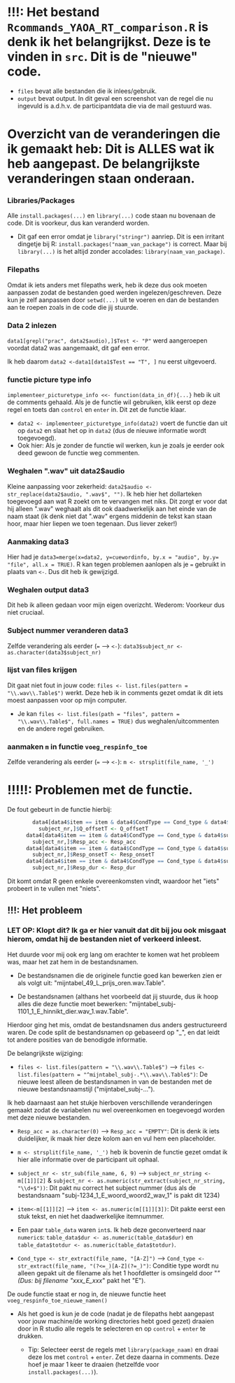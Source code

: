 # !!!: Het bestand `Rcommands_YAOA_RT_comparison.R` is denk ik het belangrijkst. Deze is te vinden in `src`. Dit is de "nieuwe" code. 
- `files` bevat alle bestanden die ik inlees/gebruik.
- `output` bevat output. In dit geval een screenshot van de regel die nu ingevuld is a.d.h.v. de participantdata die via de mail gestuurd was.

# Overzicht van de veranderingen die ik gemaakt heb: Dit is ALLES wat ik heb aangepast. De belangrijkste veranderingen staan onderaan.
### Libraries/Packages
Alle `install.packages(...)` en `library(...)` code staan nu bovenaan de code. Dit is voorkeur, dus kan veranderd worden.
- Dit gaf een error omdat je `library("stringr")` aanriep. Dit is een irritant dingetje bij R: `install.packages("naam_van_package")` is correct. Maar bij `library(...)` is het altijd zonder accolades: `library(naam_van_package)`.

### Filepaths
Omdat ik iets anders met filepaths werk, heb ik deze dus ook moeten aanpassen zodat de bestanden goed werden ingelezen/geschreven. Deze kun je zelf aanpassen door `setwd(...)` uit te voeren en dan de bestanden aan te roepen zoals in de code die jij stuurde.

### Data 2 inlezen
`data1[grepl("prac", data2$audio),]$Test <- "P"` werd aangeroepen voordat data2 was aangemaakt, dit gaf een error.

Ik heb daarom `data2 <-data1[data1$Test == "T", ]` nu eerst uitgevoerd.

### functie picture type info
`implementeer_picturetype_info <<- function(data_in_df){...}` heb ik uit de comments gehaald. Als je de functie wil gebruiken, klik eerst op deze regel en toets dan `control` en `enter` in. Dit zet de functie klaar.

- `data2 <- implementeer_picturetype_info(data2)` voert de functie dan uit op `data2` en slaat het op in `data2` (dus de nieuwe informatie wordt toegevoegd).
- Ook hier: Als je zonder de functie wil werken, kun je zoals je eerder ook deed gewoon de functie weg commenten. 

### Weghalen ".wav" uit data2$audio

Kleine aanpassing voor zekerheid: `data2$audio <- str_replace(data2$audio, ".wav$", "")`. Ik heb hier het dollarteken toegevoegd aan wat R zoekt om te vervangen met niks. Dit zorgt er voor dat hij alleen ".wav" weghaalt als dit ook daadwerkelijk aan het einde van de naam staat (ik denk niet dat ".wav" ergens middenin de tekst kan staan hoor, maar hier liepen we toen tegenaan. Dus liever zeker!)

### Aanmaking data3
Hier had je `data3=merge(x=data2, y=cuewordinfo, by.x = "audio", by.y= "file", all.x = TRUE)`. R kan tegen problemen aanlopen als je `=` gebruikt in plaats van `<-`. Dus dit heb ik gewijzigd.

### Weghalen output data3
Dit heb ik alleen gedaan voor mijn eigen overizcht. Wederom: Voorkeur dus niet cruciaal.

### Subject nummer veranderen data3
Zelfde verandering als eerder (`=` --> `<-`): `data3$subject_nr <- as.character(data3$subject_nr)`

### lijst van files krijgen
Dit gaat niet fout in jouw code: `files <- list.files(pattern = "\\.wav\\.Table$")` werkt. Deze heb ik in comments gezet omdat ik dit iets moest aanpassen voor op mijn computer.
- Je kan `files <- list.files(path = "files", pattern = "\\.wav\\.Table$", full.names = TRUE)` dus weghalen/uitcommenten en de andere regel gebruiken.

### aanmaken `m` in functie `voeg_respinfo_toe` 
Zelfde verandering als eerder (`=` --> `<-`): `m <- strsplit(file_name, '_')`

# !!!!!: Problemen met de functie.
De fout gebeurt in de functie hierbij:
```R
	    data4[data4$item == item & data4$CondType == Cond_type & data4$subject_nr ==
	      subject_nr,]$Q_offsetT <- Q_offsetT 
      data4[data4$item == item & data4$CondType == Cond_type & data4$subject_nr ==
        subject_nr,]$Resp_acc <- Resp_acc
      data4[data4$item == item & data4$CondType == Cond_type & data4$subject_nr ==
        subject_nr,]$Resp_onsetT <- Resp_onsetT 
      data4[data4$item == item & data4$CondType == Cond_type & data4$subject_nr ==
        subject_nr,]$Resp_dur <- Resp_dur
```

Dit komt omdat R geen enkele overeenkomsten vindt, waardoor het "iets" probeert in te vullen met "niets".

## !!!: Het probleem
### LET OP: Klopt dit? Ik ga er hier vanuit dat dit bij jou ook misgaat hierom, omdat hij de bestanden niet of verkeerd inleest.
Het duurde voor mij ook erg lang om erachter te komen wat het probleem was, maar het zat hem in de bestandsnamen. 

- De bestandsnamen die de originele functie goed kan bewerken zien er als volgt uit: "mijntabel_49_L_prijs_oren.wav.Table".

- De bestandsnamen (althans het voorbeeld dat jij stuurde, dus ik hoop alles die deze functie moet bewerken: "mijntabel_subj-1101_1_E_hinnikt_dier.wav_1.wav.Table".

Hierdoor ging het mis, omdat de bestandsnamen dus anders gestructureerd waren. De code split de bestandsnamen op gebaseerd op "_", en dat leidt tot andere posities van de benodigde informatie.

De belangrijkste wijziging:

- `files <- list.files(pattern = "\\.wav\\.Table$")` --> `files <- list.files(pattern = "^mijntabel_subj-.*\\.wav\\.Table$")`: De nieuwe leest alleen de bestandsnamen in van de bestanden met de nieuwe bestandsnaamstijl ("mijntabel_subj-...").


Ik heb daarnaast aan het stukje hierboven verschillende veranderingen gemaakt zodat de variabelen nu wel overeenkomen en toegevoegd worden met deze nieuwe bestanden.

- `Resp_acc = as.character(0)` --> `Resp_acc = "EMPTY"`: Dit is denk ik iets duidelijker, ik maak hier deze kolom aan en vul hem een placeholder.

- `m <- strsplit(file_name, '_')` heb ik bovenin de functie gezet omdat ik hier alle informatie over de participant uit ophaal.

- `subject_nr <- str_sub(file_name, 6, 9)` --> `subject_nr_string <- m[[1]][2]` & `subject_nr <- as.numeric(str_extract(subject_nr_string, "\\d+$"))`: Dit pakt nu correct het subject nummer (dus als de bestandsnaam "subj-1234_1_E_woord_woord2_wav_1" is pakt dit 1234)

- `item<-m[[1]][2]` --> `item <- as.numeric(m[[1]][3])`: Dit pakte eerst een stuk tekst, en niet het daadwerkelijke itemnummer.

- Een paar `table_data` waren `int`s. Ik heb deze geconverteerd naar `numeric`s: `table_data$dur <- as.numeric(table_data$dur)` en `table_data$totdur <- as.numeric(table_data$totdur)`.

- `Cond_type <- str_extract(file_name, "[A-Z]")` --> `Cond_type <- str_extract(file_name, "(?<=_)[A-Z](?=_)")`: Conditie type wordt nu alleen gepakt uit de filename als het 1 hoofdletter is omsingeld door "_" (Dus: bij filename "xxx_E_xxx_" pakt het "E").

De oude functie staat er nog in, de nieuwe functie heet `voeg_respinfo_toe_nieuwe_namen()`

- Als het goed is kun je de code (nadat je de filepaths hebt aangepast voor jouw machine/de working directories hebt goed gezet) draaien door in R studio alle regels te selecteren en op `control` + `enter` te drukken.

  - Tip: Selecteer eerst de regels met `library(package_naam)` en draai deze los met `control` + `enter`. Zet deze daarna in comments. Deze hoef je maar 1 keer te draaien (hetzelfde voor `install.packages(...)`).








